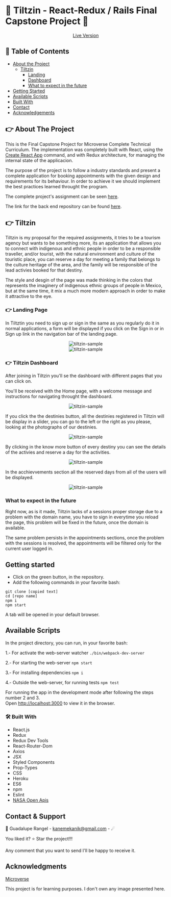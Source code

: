 # :hibiscus: Tiltzin - React-Redux / Rails Final Capstone Project :hibiscus:

[<p align="center">Live Version</p>](https://tiltzin.herokuapp.com/)

## 📝 Table of Contents

* [About the Project](#-about-the-project)
  * [Tiltzin](#-tiltzin)
    * [Landing](#-landing)
    * [Dashboard](#-dashboard)
    * [What to expect in the future](#-what-to-expect-in-the-future)
* [Getting Started](#-getting-started)
* [Available Scripts](#-available-scripts)
* [Built With](#built-with)
* [Contact](#contact)
* [Acknowledgements](#acknowledgements)

<!-- ABOUT THE PROJECT -->
## 👉 About The Project

This is the Final Capstone Project for Microverse Complete Technical Curriculum. The implementation was completely built with  React, using the [Create React App](https://github.com/facebook/create-react-app) command, and with Redux architecture, for managing the internal state of the applicacion.

The purpose of the project is to follow a industry standards and present a complete application for booking appointments with the given design and requirements for its behaviour.
In order to achieve it we should implement the best practices learned throught the program.

The complete project's assignment can be seen [here](https://www.notion.so/Final-Capstone-Project-Book-an-Appointment-41ded2ee99ff4fe4becf91acb332ca26).

The link for the back end repository can be found [here](https://github.com/Luzaks/tiltzin-api).

## 👉 Tiltzin

Tiltzin is my proposal for the required assignments, it tries to be a tourism agency but wants to be something more, its an application that allows you to connect with indigenous and ethnic people in order to be a responsible traveller, and/or tourist, with the natural environment and culture of the touristic place, you can reserve a day for meeting a family that belongs to the culture heritage of the area, and the family will be responsible of the lead activies booked for that destiny.

The style and desgin of the page was made thinking in the colors that represents the imaginery of indigenous ethnic groups of people in Mexico, but at the same time, it mix a much more modern approach in order to make it attractive to the eye.

### 👉 Landing Page

In Tiltztin you need to sign up or sign in the same as you regularly do it in normal applications, a form will be displayed if you click on the Sign in or in Sign up link in the navigation bar of the landing page.
    
<div align="center"><img src="./src/assets/imgs/tiltzin_loggin.png" alt="tiltzin-sample"></div>

<div align="center"><img src="./src/assets/imgs/tiltzin_singup.png" alt="tiltzin-sample"></div>

### 👉 Tiltzin Dashboard

After joining in Tiltzin you'll se the dashboard with different pages that you can click on.

You'll be received with the Home page, with a welcome message and instructions for navigating throught the dashboard.

<div align="center"><img src="./src/assets/imgs/tiltzin_home.png" alt="tiltzin-sample"></div>

If you click the the destinies button, all the destinies registered in Tiltzin will be display in a slider, you can go to the left or the right as you please, looking at the photographs of our destinies.

<div align="center"><img src="./src/assets/imgs/tiltzin_destinies.png" alt="tiltzin-sample"></div>

By clicking in the know more button of every destiny you can see the details of the activies and reserve a day for the activities.

<div align="center"><img src="./src/assets/imgs/tiltzin_details.png" alt="tiltzin-sample"></div>

In the acchievvements section all the reserved days from all of the users will be displayed.

<div align="center"><img src="./src/assets/imgs/tiltzin_appointment.png" alt="tiltzin-sample"></div>

### What to expect in the future

Right now, as is it made, Tiltzin lacks of a sessions proper storage due to a problem with the domain name, you have to sign in everytime you reload the page, this problem will be fixed in the future, once the domain is available.

The same problem persists in the appointments sections, once the problem with the sessions is resolved, the appointments will be filtered only for the current user logged in.

## Getting started

*   Click on the green button, in the repository. 
*   Add the following commands in your favorite bash:
```
git clone [copied text]
cd [repo name]
npm i
npm start
```

A tab will be opened in your default browser.

## Available Scripts

In the project directory, you can run, in your favorite bash:

1.- For activate the web-server watcher `./bin/webpack-dev-server`

2.- For starting the web-server `npm start`

3.- For installing dependencies `npm i`

4.- Outside the web-server, for running tests `npm test`

For running the app in the development mode after following the steps number 2 and 3.<br />
Open [http://localhost:3000](http://localhost:3000) to view it in the browser.


### 🛠 Built With

*   React.js 
*   Redux
*   Redux Dev Tools
*   React-Router-Dom
*   Axios
*   JSX
*   Styled Components
*   Prop-Types
*   CSS
*   Heroku
*   ES6
*   npm
*   Eslint
*   [NASA Open Apis](https://api.nasa.gov/)

<!-- CONTACT & SUPPORT -->
## Contact & Support

🙍 Guadalupe Rangel - kanemekanik@gmail.com - ☄

You liked it? ⭐️ Star the project!!!

Any comment that you want to send I'll be happy to receive it.

## Acknowledgments

[Microverse](https://www.microverse.org/)

This project is for learning purposes. I don't own any image presented here.
